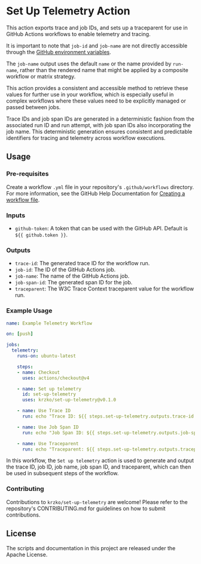 # Set Up Telemetry Action

This action exports trace and job IDs, and sets up a traceparent for use in GitHub Actions workflows to enable telemetry and tracing.

It is important to note that `job-id` and `job-name` are not directly accessible through the [GitHub environment variables](https://docs.github.com/en/actions/learn-github-actions/variables).

The `job-name` output uses the default `name` or the name provided by `run-name`, rather than the rendered name that might be applied by a composite workflow or matrix strategy.

This action provides a consistent and accessible method to retrieve these values for further use in your workflow, which is especially useful in complex workflows where these values need to be explicitly managed or passed between jobs.

Trace IDs and job span IDs are generated in a deterministic fashion from the associated run ID and run attempt, with job span IDs also incorporating the job name. This deterministic generation ensures consistent and predictable identifiers for tracing and telemetry across workflow executions.

## Usage

### Pre-requisites

Create a workflow `.yml` file in your repository's `.github/workflows` directory. For more information, see the GitHub Help Documentation for [Creating a workflow file](https://help.github.com/en/articles/configuring-a-workflow#creating-a-workflow-file).

### Inputs

- `github-token`: A token that can be used with the GitHub API. Default is `${{ github.token }}`.

### Outputs

- `trace-id`: The generated trace ID for the workflow run.
- `job-id`: The ID of the GitHub Actions job.
- `job-name`: The name of the GitHub Actions job.
- `job-span-id`: The generated span ID for the job.
- `traceparent`: The W3C Trace Context traceparent value for the workflow run.

### Example Usage

```yaml
name: Example Telemetry Workflow

on: [push]

jobs:
  telemetry:
    runs-on: ubuntu-latest

    steps:
    - name: Checkout
      uses: actions/checkout@v4

    - name: Set up telemetry
      id: set-up-telemetry
      uses: krzko/set-up-telemetry@v0.1.0

    - name: Use Trace ID
      run: echo "Trace ID: ${{ steps.set-up-telemetry.outputs.trace-id }}"

    - name: Use Job Span ID
      run: echo "Job Span ID: ${{ steps.set-up-telemetry.outputs.job-span-id }}"

    - name: Use Traceparent
      run: echo "Traceparent: ${{ steps.set-up-telemetry.outputs.traceparent }}"
```

In this workflow, the `Set up telemetry` action is used to generate and output the trace ID, job ID, job name, job span ID, and traceparent, which can then be used in subsequent steps of the workflow.

### Contributing

Contributions to `krzko/set-up-telemetry` are welcome! Please refer to the repository's CONTRIBUTING.md for guidelines on how to submit contributions.

## License

The scripts and documentation in this project are released under the Apache License.
